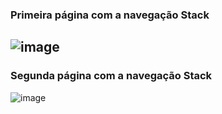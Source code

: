 ### Primeira página com a navegação Stack
![image](https://github.com/user-attachments/assets/67fd7b24-e570-4ea2-9ad6-856611bcc9d3)
---
### Segunda página com a navegação Stack
![image](https://github.com/user-attachments/assets/98dd4c6f-64f4-4631-97dd-4bf59d6b5de4)
